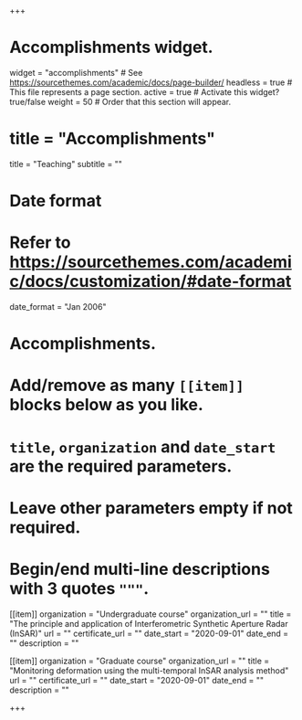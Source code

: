 +++
# Accomplishments widget.
widget = "accomplishments"  # See https://sourcethemes.com/academic/docs/page-builder/
headless = true  # This file represents a page section.
active = true  # Activate this widget? true/false
weight = 50  # Order that this section will appear.

# title = "Accomplish&shy;ments"
title = "Teaching"
subtitle = ""

# Date format
#   Refer to https://sourcethemes.com/academic/docs/customization/#date-format
date_format = "Jan 2006"

# Accomplishments.
#   Add/remove as many `[[item]]` blocks below as you like.
#   `title`, `organization` and `date_start` are the required parameters.
#   Leave other parameters empty if not required.
#   Begin/end multi-line descriptions with 3 quotes `"""`.

[[item]]
  organization = "Undergraduate course"
  organization_url = ""
  title = "The principle and application of Interferometric Synthetic Aperture Radar (InSAR)"
  url = ""
  certificate_url = ""
  date_start = "2020-09-01"
  date_end = ""
  description = ""
  
 [[item]]
  organization = "Graduate course"
  organization_url = ""
  title = "Monitoring deformation using the multi-temporal InSAR analysis method"
  url = ""
  certificate_url = ""
  date_start = "2020-09-01"
  date_end = ""
  description = ""

+++
